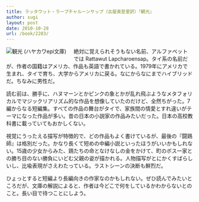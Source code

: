 ```yaml
---
title: ラッタウット・ラープチャルーンサップ（古屋美登里訳）『観光』
author: sugi
layout: post
date: 2010-10-28
url: /book/2283/
---
```

<a href="http://www.amazon.co.jp/exec/obidos/ASIN/4151200622/chezsugi-22/ref=nosim/" name="amazletlink" target="_blank"><img src="http://i0.wp.com/ecx.images-amazon.com/images/I/510Pk3RpyfL._SL160_.jpg?w=660" alt="観光 (ハヤカワepi文庫)" class="alignleft" style="float: left; margin: 0 20px 20px 0;" data-recalc-dims="1" /></a>

絶対に覚えられそうもない名前、アルファベットでは Rattawut Lapcharoensap。タイ系の名前だが、作者の国籍はアメリカ、作品も英語で書かれている。1979年にアメリカで生まれ、タイで育ち、大学からアメリカに戻る。なにからなにまでハイブリッドだ。ちなみに男性だ。

読む前は、勝手に、ハヌマーンとかピンクの象とかが乱れ飛ぶようなメタフォリカルでマジックリアリズム的な作品を想像していたのだけど、全然ちがった。7編からなる短編集。すべての作品の舞台がタイで、家族間の情愛とすれ違いがテーマになった作品が多い。昔の日本の小説家の作品みたいだった。日本の高校教科書に載っていてもおかしくない。

視覚にうったえる描写が特徴的で、どの作品もよく書けているが、最後の『闘鶏師』は格別だった。かなり長くて短めの中編小説といったほうがいいかもしれない。15歳の少女からみた、鶏たちの命となけなしの金をかけて、町のボス一家との勝ち目のない勝負にいどむ父親の姿が描かれる。人物描写がとにかくすばらしいし、比喩表現がさえわたっている。ラストシーンの決断も鮮烈だ。

ひょっとすると短編より長編向きの作家なのかもしれない。ぜひ読んでみたいところだが、文庫の解説によると、作者は今どこで何をしているかわからないとのこと。長い目で待つことにしよう。

